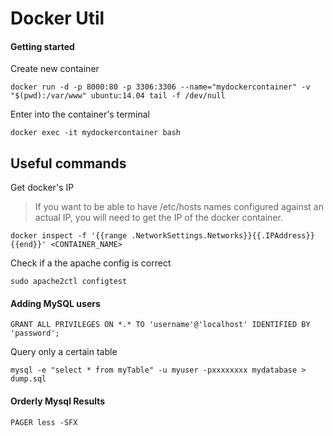 # Docker Util

#### Getting started

Create new container
```
docker run -d -p 8000:80 -p 3306:3306 --name="mydockercontainer" -v "$(pwd):/var/www" ubuntu:14.04 tail -f /dev/null
```

Enter into the container's terminal
```
docker exec -it mydockercontainer bash
```

## Useful commands

Get docker's IP

> If you want to be able to have /etc/hosts names configured against an actual IP, you will need to get the 
> IP of the docker container.

```
docker inspect -f '{{range .NetworkSettings.Networks}}{{.IPAddress}}{{end}}' <CONTAINER_NAME>
```

Check if a the apache config is correct
```
sudo apache2ctl configtest
```

#### Adding MySQL users

```
GRANT ALL PRIVILEGES ON *.* TO 'username'@'localhost' IDENTIFIED BY 'password';
```

Query only a certain table
```
mysql -e "select * from myTable" -u myuser -pxxxxxxxx mydatabase > dump.sql
```

#### Orderly Mysql Results

```
PAGER less -SFX
```